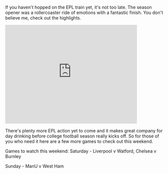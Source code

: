 

If you haven't hopped on the EPL train yet, it's not too late. The season opener was a rollercoaster ride of emotions with a fantastic finish. You don't believe me, check out the highlights. 

  <iframe width="420" height="315" src="https://www.youtube.com/watch?v=dO062ENe3jM" frameborder="0" allowfullscreen></iframe>

There's plenty more EPL action yet to come and it makes great company for day drinking before college football season really kicks off. So for those of you who need it here are a few more games to check out this weekend.

Games to watch this weekend:
  Saturday - Liverpool v Watford, Chelsea v Burnley
  
  Sunday - ManU v West Ham
  





  
  
    
